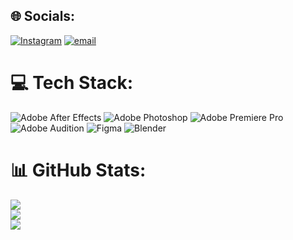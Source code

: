 
## 🌐 Socials:
[![Instagram](https://img.shields.io/badge/Instagram-%23E4405F.svg?logo=Instagram&logoColor=white)](https://instagram.com/renmoire) [![email](https://img.shields.io/badge/Email-D14836?logo=gmail&logoColor=white)](mailto:ireniamaisa@student.upi.edu) 

# 💻 Tech Stack:
![Adobe After Effects](https://img.shields.io/badge/Adobe%20After%20Effects-9999FF.svg?style=flat&logo=Adobe%20After%20Effects&logoColor=white) ![Adobe Photoshop](https://img.shields.io/badge/Adobe%20Photoshop-%2331A8FF.svg?style=flat&logo=Adobe%20Photoshop&logoColor=white) ![Adobe Premiere Pro](https://img.shields.io/badge/Adobe%20Premiere%20Pro-9999FF.svg?style=flat&logo=Adobe%20Premiere%20Pro&logoColor=white) ![Adobe Audition](https://img.shields.io/badge/Adobe%20Audition-9999FF.svg?style=flat&logo=Adobe%20Audition&logoColor=white) ![Figma](https://img.shields.io/badge/Figma-%23F24E1E.svg?style=flat&logo=Figma&logoColor=white) ![Blender](https://img.shields.io/badge/Blender-%23F5792A.svg?style=flat&logo=Blender&logoColor=white)
# 📊 GitHub Stats:
![](https://github-readme-stats.vercel.app/api?username=renmoire&theme=dark&hide_border=false&include_all_commits=false&count_private=false)<br/>
![](https://nirzak-streak-stats.vercel.app/?user=renmoire&theme=dark&hide_border=false)<br/>
![](https://github-readme-stats.vercel.app/api/top-langs/?username=renmoire&theme=dark&hide_border=false&include_all_commits=false&count_private=false&layout=compact)

<!-- Proudly created with GPRM ( https://gprm.itsvg.in ) -->
